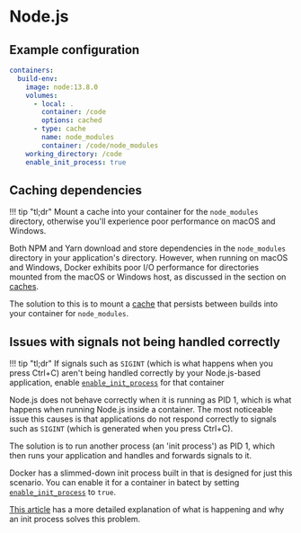 # Node.js

## Example configuration

```yaml
containers:
  build-env:
    image: node:13.8.0
    volumes:
      - local: .
        container: /code
        options: cached
      - type: cache
        name: node_modules
        container: /code/node_modules
    working_directory: /code
    enable_init_process: true
```

## Caching dependencies

!!! tip "tl;dr"
    Mount a cache into your container for the `node_modules` directory, otherwise you'll experience poor performance on macOS and Windows.

Both NPM and Yarn download and store dependencies in the `node_modules` directory in your application's directory. However, when running on macOS and Windows,
Docker exhibits poor I/O performance for directories mounted from the macOS or Windows host, as discussed in the section on [caches](../tips/Performance.md#io-performance).

The solution to this is to mount a [cache](../tips/Performance.md#cache-volumes) that persists between builds into your container for `node_modules`.

## Issues with signals not being handled correctly

!!! tip "tl;dr"
    If signals such as `SIGINT` (which is what happens when you press Ctrl+C) aren't being handled correctly by your Node.js-based application,
    enable [`enable_init_process`](../config/Containers.md#enable_init_process) for that container

Node.js does not behave correctly when it is running as PID 1, which is what happens when running Node.js inside a container. The most noticeable issue
this causes is that applications do not respond correctly to signals such as `SIGINT` (which is generated when you press Ctrl+C).

The solution is to run another process (an 'init process') as PID 1, which then runs your application and handles and forwards signals to it.

Docker has a slimmed-down init process built in that is designed for just this scenario. You can enable it for a container in batect by setting
[`enable_init_process`](../config/Containers.md#enable_init_process) to `true`.

[This article](https://engineeringblog.yelp.com/2016/01/dumb-init-an-init-for-docker.html) has a more detailed explanation of what is happening and why
an init process solves this problem.
